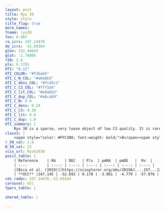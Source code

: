 ```yaml
---
layout: post
title: Ryu 30
style: style
title_flag: true
more_names: 
fname: ryu30
fov: 0.087
ra_icrs: 247.14478
de_icrs: -52.69164
glon: 332.44643
glat: -2.74805
r50: 2.6
plx: 0.1781
UTI: "0.12"
UTI_COLOR: "#f3bab5"
UTI_C_N_COL: "#e0a6b3"
UTI_C_dens_COL: "#fcd5c1"
UTI_C_C3_COL: "#fff1d4"
UTI_C_lit_COL: "#e0a6b3"
UTI_C_dup_COL: "#a6cab9"
UTI_C_N: 0.0
UTI_C_dens: 0.24
UTI_C_C3: 0.38
UTI_C_lit: 0.0
UTI_C_dup: 1.0
UTI_summary: |
    Ryu 30 is a sparse, very loose object of low C3 quality. It is rarely studied in the literature, with no articles listed in the last 6 years.<br><br><span style="color: #99180f; font-weight: bold;">Warning: </span>contains less than 25 stars with <i>P>0.5</i> estimated.
class3: |
    <span style="color: #FFC300; font-weight: bold;">B</span><span style="color: red; font-weight: bold;">C</span>
r_50_val: 2.6
N_50_val: 22
scix_url: Ryu%2030
posit_table: |
    | Reference    | RA    | DEC   | Plx  | pmRA  | pmDE   |  Rv  |
    | :---         | :---: | :---: | :---: | :---: | :---: | :---: |
    |[Bica et al. (2019)](https://scixplorer.org/abs/2019AJ....157...12B) | 247.159 | -52.698 | -- | -- | -- | -- |
    | **UCC** |247.145 | -52.692 | 0.178 | -3.961 | -4.779 | -57.976 | 
cds_radec: 247.14478,-52.69164
carousel: UCC
fpars_table: |
    
shared_table: |
    
---
```

